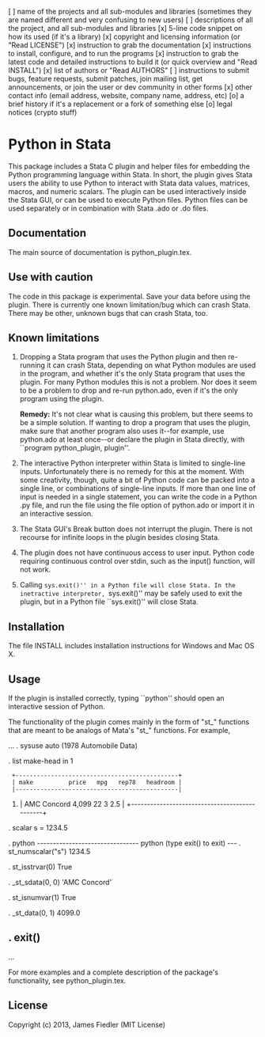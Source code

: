 
 [ ]  name of the projects and all sub-modules and libraries (sometimes they are named different and very confusing to new users)
 [ ]  descriptions of all the project, and all sub-modules and libraries
 [x]  5-line code snippet on how its used (if it's a library)
 [x]  copyright and licensing information (or "Read LICENSE")
 [x]  instruction to grab the documentation
 [x]  instructions to install, configure, and to run the programs
 [x]  instruction to grab the latest code and detailed instructions to build it (or quick overview and "Read INSTALL")
 [x]  list of authors or "Read AUTHORS"
 [ ]  instructions to submit bugs, feature requests, submit patches, join mailing list, get announcements, or join the user or dev community in other forms
 [x]  other contact info (email address, website, company name, address, etc)
 [o]  a brief history if it's a replacement or a fork of something else
 [o]  legal notices (crypto stuff)

	
Python in Stata
===============

This package includes a Stata C plugin and helper files for embedding the Python programming language within Stata. In short, the plugin gives Stata users the ability to use Python to interact with Stata data values, matrices, macros, and numeric scalars. The plugin can be used interactively inside the Stata GUI, or can be used to execute Python files. Python files can be used separately or in combination with Stata .ado or .do files.

Documentation
-------------

The main source of documentation is python_plugin.tex.

Use with caution
----------------
	
The code in this package is experimental. Save your data before using the plugin. There is currently one known limitation/bug which can crash Stata. There may be other, unknown bugs that can crash Stata, too.
	
Known limitations
-----------
	
1. Dropping a Stata program that uses the Python plugin and then re-running it can crash Stata, depending on what Python modules are used in the program, and whether it's the only Stata program that uses the plugin. For many Python modules this is not a problem. Nor does it seem to be a problem to drop and re-run python.ado, even if it's the only program using the plugin.
			
    **Remedy:** It's not clear what is causing this problem, but there seems to be a simple solution. If wanting to drop a program that uses the plugin, make sure that another program also uses it--for example, use python.ado at least once--or declare the plugin in Stata directly, with ``program python_plugin, plugin''.
			
2. The interactive Python interpreter within Stata is limited to single-line inputs. Unfortunately there is no remedy for this at the moment. With some creativity, though, quite a bit of Python code can be packed into a single line, or combinations of single-line inputs. If more than one line of input is needed in a single statement, you can write the code in a Python .py file, and run the file using the file option of python.ado or import it in an interactive session.
			
3. The Stata GUI's Break button does not interrupt the plugin. There is not recourse for infinite loops in the plugin besides closing Stata.
			
4. The plugin does not have continuous access to user input. Python code requiring continuous control over stdin, such as the input() function, will not work.
			
5. Calling ``sys.exit()'' in a Python file will close Stata. In the inetractive interpretor, ``sys.exit()'' may be safely used to exit the plugin, but in a Python file ``sys.exit()'' will close Stata.

Installation
------------

The file INSTALL includes installation instructions for Windows and Mac OS X.

Usage
-----

If the plugin is installed correctly, typing ``python'' should open an interactive session of Python.

The functionality of the plugin comes mainly in the form of "st_" functions that are meant to be analogs of Mata's "st_" functions. For example,

...
. sysuse auto
(1978 Automobile Data)

. list make-head in 1

     +----------------------------------------------+
     | make          price   mpg   rep78   headroom |
     |----------------------------------------------|
  1. | AMC Concord   4,099    22       3        2.5 |
     +----------------------------------------------+

. scalar s = 1234.5

. python
-------------------------------- python (type exit() to exit) ---
. st_numscalar("s")
1234.5

. st_isstrvar(0)
True

. _st_sdata(0, 0)
'AMC Concord'

. st_isnumvar(1)
True

. _st_data(0, 1)
4099.0

. exit()
-----------------------------------------------------------------
...

For more examples and a complete description of the package's functionality, see python_plugin.tex.


License
---------
Copyright (c) 2013, James Fiedler (MIT License)
